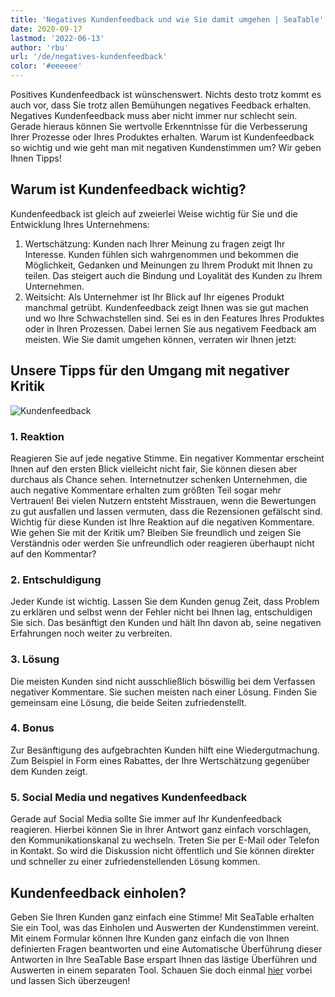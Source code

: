 ```yaml
---
title: 'Negatives Kundenfeedback und wie Sie damit umgehen | SeaTable'
date: 2020-09-17
lastmod: '2022-06-13'
author: 'rbu'
url: '/de/negatives-kundenfeedback'
color: '#eeeeee'
---
```


Positives Kundenfeedback ist wünschenswert. Nichts desto trotz kommt es auch vor, dass Sie trotz allen Bemühungen negatives Feedback erhalten. Negatives Kundenfeedback muss aber nicht immer nur schlecht sein. Gerade hieraus können Sie wertvolle Erkenntnisse für die Verbesserung Ihrer Prozesse oder Ihres Produktes erhalten. Warum ist Kundenfeedback so wichtig und wie geht man mit negativen Kundenstimmen um? Wir geben Ihnen Tipps!

## Warum ist Kundenfeedback wichtig?

Kundenfeedback ist gleich auf zweierlei Weise wichtig für Sie und die Entwicklung Ihres Unternehmens:

1. Wertschätzung: Kunden nach Ihrer Meinung zu fragen zeigt Ihr Interesse. Kunden fühlen sich wahrgenommen und bekommen die Möglichkeit, Gedanken und Meinungen zu Ihrem Produkt mit Ihnen zu teilen. Das steigert auch die Bindung und Loyalität des Kunden zu Ihrem Unternehmen.
2. Weitsicht: Als Unternehmer ist Ihr Blick auf Ihr eigenes Produkt manchmal getrübt. Kundenfeedback zeigt Ihnen was sie gut machen und wo Ihre Schwachstellen sind. Sei es in den Features Ihres Produktes oder in Ihren Prozessen. Dabei lernen Sie aus negativem Feedback am meisten. Wie Sie damit umgehen können, verraten wir Ihnen jetzt:

## Unsere Tipps für den Umgang mit negativer Kritik

![Kundenfeedback](https://seatable.de/wp-content/uploads/2020/09/dose-media-bU6JyhSI6zo-unsplash-scaled-1.jpg)

### 1\. Reaktion

Reagieren Sie auf jede negative Stimme. Ein negativer Kommentar erscheint Ihnen auf den ersten Blick vielleicht nicht fair, Sie können diesen aber durchaus als Chance sehen. Internetnutzer schenken Unternehmen, die auch negative Kommentare erhalten zum größten Teil sogar mehr Vertrauen! Bei vielen Nutzern entsteht Misstrauen, wenn die Bewertungen zu gut ausfallen und lassen vermuten, dass die Rezensionen gefälscht sind. Wichtig für diese Kunden ist Ihre Reaktion auf die negativen Kommentare. Wie gehen Sie mit der Kritik um? Bleiben Sie freundlich und zeigen Sie Verständnis oder werden Sie unfreundlich oder reagieren überhaupt nicht auf den Kommentar?

### 2\. Entschuldigung

Jeder Kunde ist wichtig. Lassen Sie dem Kunden genug Zeit, dass Problem zu erklären und selbst wenn der Fehler nicht bei Ihnen lag, entschuldigen Sie sich. Das besänftigt den Kunden und hält Ihn davon ab, seine negativen Erfahrungen noch weiter zu verbreiten.

### 3\. Lösung

Die meisten Kunden sind nicht ausschließlich böswillig bei dem Verfassen negativer Kommentare. Sie suchen meisten nach einer Lösung. Finden Sie gemeinsam eine Lösung, die beide Seiten zufriedenstellt.

### 4\. Bonus

Zur Besänftigung des aufgebrachten Kunden hilft eine Wiedergutmachung. Zum Beispiel in Form eines Rabattes, der Ihre Wertschätzung gegenüber dem Kunden zeigt.

### 5\. Social Media und negatives Kundenfeedback

Gerade auf Social Media sollte Sie immer auf Ihr Kundenfeedback reagieren. Hierbei können Sie in Ihrer Antwort ganz einfach vorschlagen, den Kommunikationskanal zu wechseln. Treten Sie per E-Mail oder Telefon in Kontakt. So wird die Diskussion nicht öffentlich und Sie können direkter und schneller zu einer zufriedenstellenden Lösung kommen.

## Kundenfeedback einholen?

Geben Sie Ihren Kunden ganz einfach eine Stimme! Mit SeaTable erhalten Sie ein Tool, was das Einholen und Auswerten der Kundenstimmen vereint. Mit einem Formular können Ihre Kunden ganz einfach die von Ihnen definierten Fragen beantworten und eine Automatische Überführung dieser Antworten in Ihre SeaTable Base erspart Ihnen das lästige Überführen und Auswerten in einem separaten Tool. Schauen Sie doch einmal [hier](https://seatable.io/kundenfeedback-mit-seatable/) vorbei und lassen Sich überzeugen!
